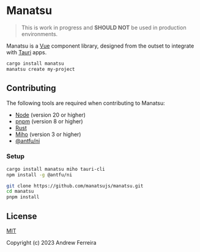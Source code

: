 # Manatsu

> This is work in progress and **SHOULD NOT** be used in production environments.

Manatsu is a [Vue](https://vuejs.org/) component library, designed from the outset to integrate with [Tauri](https://tauri.app/) apps.

```bash
cargo install manatsu
manatsu create my-project
```

## Contributing

The following tools are required when contributing to Manatsu:

- [Node](https://nodejs.org) (version 20 or higher)
- [pnpm](https://pnpm.io/) (version 8 or higher)
- [Rust](https://www.rust-lang.org/tools/install)
- [Miho](https://crates.io/crates/miho) (version 3 or higher)
- [@antfu/ni](https://github.com/antfu/ni)

### Setup

```bash
cargo install manatsu miho tauri-cli
npm install -g @antfu/ni

git clone https://github.com/manatsujs/manatsu.git
cd manatsu
pnpm install
```

## License

[MIT](https://raw.githubusercontent.com/manatsujs/manatsu/main/LICENSE)

Copyright (c) 2023 Andrew Ferreira

